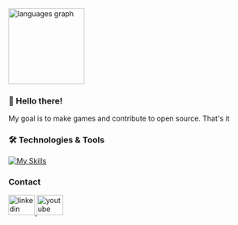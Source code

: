 <div align="left">
  <img src="https://github-readme-stats.vercel.app/api/top-langs?username=lostptr&locale=en&hide_title=false&layout=compact&card_width=320&langs_count=5&theme=github_dark&hide_border=true&order=2" height="150" alt="languages graph"  />
</div>

### 👋 Hello there!
My goal is to make games and contribute to open source. That's it

### 🛠 Technologies & Tools

[![My Skills](https://skillicons.dev/icons?i=cs,ts,react,godot,rust&theme=dark)](https://skillicons.dev)

### Contact

<div align="left">
  <a href="https://www.linkedin.com/in/leonardo-savi-sim%C3%B5es-b297a8175/?locale=en_US" target="_blank">
    <img src="https://raw.githubusercontent.com/maurodesouza/profile-readme-generator/master/src/assets/icons/social/linkedin/default.svg" width="52" height="40" alt="linkedin logo"  />
  </a>
  <a href="https://www.youtube.com/@lostptr" target="_blank">
    <img src="https://raw.githubusercontent.com/maurodesouza/profile-readme-generator/master/src/assets/icons/social/youtube/default.svg" width="52" height="40" alt="youtube logo"  />
  </a>
</div>
